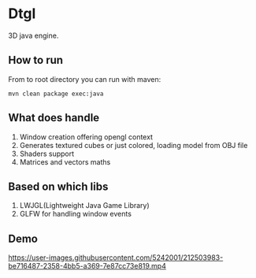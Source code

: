 # Dtgl

3D java engine.

## How to run

From to root directory you can run with maven:
```shell
mvn clean package exec:java
```

## What does handle

1. Window creation offering opengl context
2. Generates textured cubes or just colored, loading model from OBJ file
3. Shaders support
4. Matrices and vectors maths

## Based on which libs

1. LWJGL(Lightweight Java Game Library)
2. GLFW for handling window events

## Demo

https://user-images.githubusercontent.com/5242001/212503983-be716487-2358-4bb5-a369-7e87cc73e819.mp4



